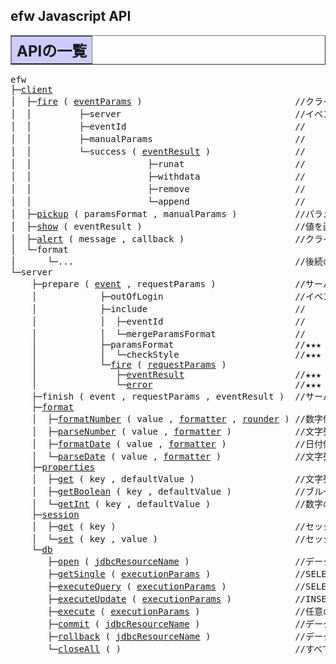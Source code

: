<H2>efw Javascript API</H2>
	
<TABLE BORDER="1" WIDTH="100%" CELLPADDING="3" CELLSPACING="0" SUMMARY="">
	<TR BGCOLOR="#CCCCFF" CLASS="TableHeadingColor">
		<TH ALIGN="left" COLSPAN="1"><FONT SIZE="+2"><B>APIの一覧</B></FONT></TH>
	</TR>
</TABLE>

<pre>efw
├─<a href="api_list/efw.client.md">client</a>
│  ├─<a href="api_list/efw.client.md#fire">fire</a> ( <a href="#efw.eventParams">eventParams</a> )                             //クライアントからサーバイベントを実行する関数
│  │         ├─server                                 //イベントパラメータの サーバURL
│  │         ├─eventId                                //                   イベントId
│  │         ├─manualParams                           //                   手動パラメータ
│  │         └─success ( <a href="#efw.event.fire.eventResult">eventResult</a> )                //                   成功コールバック関数
│  │                      ├─runat                     //                   イベント実行結果の 表示場所
│  │                      ├─withdata                  //                                     表示データ
│  │                      ├─remove                    //                                     削除内容
│  │                      └─append                    //                                     htmlマスク
│  ├─<a href="api_list/efw.client.md#pickup">pickup</a> ( paramsFormat , manualParams )           //パラメータ値を取得する関数（fire関数機能の一部分）
│  ├─<a href="api_list/efw.client.md#show">show</a> ( eventResult )                             //値を画面に表示する関数（fire関数機能の一部分）
│  ├─<a href="api_list/efw.client.md#alert">alert</a> ( message , callback )                     //クライアントでアラートメッセージを表示する関数
│  └─format
│      └─...                                          //後続のefw.server.formatとほぼ同じ機能、その説明をご参照。
└─server
    ├─prepare ( <a href="#efw.event">event</a> , requestParams )               //サーバイベントの準備処理関数、サーバ処理カスタマイズ用
    │            ├─outOfLogin                         //イベントの ログインチェック不要フラグ
    │            ├─include                            //          サブイベントを取り込むためのインクルード
    │            │  ├─eventId                         //          サブイベントId
    │            │  └─mergeParamsFormat               //          サブとメインのパラメータフォーマットをマージするフラグ
    │            ├─paramsFormat                       //★★★
    │            │  └─checkStyle                      //★★★
    │            └─<a href="#efw.event.fire">fire</a> ( <a href="#efw.event.fire.requestParams">requestParams</a> )                              //★★★
    │               ├─<a href="#efw.event.fire.eventResult">eventResult</a>                     //★★★
    │               └─<a href="#efw.event.fire.error">error</a>                           //★★★
    ├─finish ( event , requestParams , eventResult )  //サーバイベントの後処理関数、サーバ処理カスタマイズ用
    ├─<a href="api_list/efw.server.format.md">format</a>
    │  ├─<a href="api_list/efw.server.format.md#formatNumber">formatNumber</a> ( value , <a href="api_list/efw.server.format.md#formatter">formatter</a> , <a href="api_list/efw.server.format.md#rounder">rounder</a> ) //数字値を指定フォーマットにより文字列に変換する関数
    │  ├─<a href="api_list/efw.server.format.md#parseNumber">parseNumber</a> ( value , <a href="api_list/efw.server.format.md#formatter">formatter</a> )            //文字列値を指定フォーマットにより数字に変換する関数
    │  ├─<a href="api_list/efw.server.format.md#formatDate">formatDate</a> ( value , <a href="api_list/efw.server.format.md#formatter">formatter</a> )             //日付値を指定フォーマットにより文字列に変換する関数
    │  └─<a href="api_list/efw.server.format.md#parseDate">parseDate</a> ( value , <a href="api_list/efw.server.format.md#formatter">formatter</a> )              //文字列値を指定フォーマットにより日付に変換する関数
    ├─<a href="api_list/efw.server.properties.md">properties</a>
    │  ├─<a href="api_list/efw.server.properties.md#get">get</a> ( key , defaultValue )                   //文字列のプロパティを取得する関数
    │  ├─<a href="api_list/efw.server.properties.md#getBoolean">getBoolean</a> ( key , defaultValue )            //ブルーのプロパティを取得する関数
    │  └─<a href="api_list/efw.server.properties.md#getInt">getInt</a> ( key , defaultValue )                //数字のプロパティを取得する関数
    ├─<a href="api_list/efw.server.session.md">session</a>
    │  ├─<a href="api_list/efw.server.session.md#get">get</a> ( key )                                  //セッションから情報を取得する関数
    │  └─<a href="api_list/efw.server.session.md#set">set</a> ( key , value )                          //セッションに情報を格納する関数
    └─<a href="api_list/efw.server.db.md">db</a>
       ├─<a href="api_list/efw.server.db.md#open">open</a> ( <a href="api_list/efw.server.db.md#jdbcResourceName">jdbcResourceName</a> )                    //データベース接続を開く関数
       ├─<a href="api_list/efw.server.db.md#getSingle">getSingle</a> ( <a href="api_list/efw.server.db.md#executionParams">executionParams</a> )                //SELECT文を実行して１つ目のデータを戻す関数
       ├─<a href="api_list/efw.server.db.md#executeQuery">executeQuery</a> ( <a href="api_list/efw.server.db.md#executionParams">executionParams</a> )             //SELECT文を実行する関数
       ├─<a href="api_list/efw.server.db.md#executeUpdate">executeUpdate</a> ( <a href="api_list/efw.server.db.md#executionParams">executionParams</a> )            //INSERT文、UPDATE文、DELETE文を実行する関数
       ├─<a href="api_list/efw.server.db.md#execute">execute</a> ( <a href="api_list/efw.server.db.md#jdbcResourceName">executionParams</a> )                  //任意のSQL文を実行する関数
       ├─<a href="api_list/efw.server.db.md#commit">commit</a> ( <a href="api_list/efw.server.db.md#jdbcResourceName">jdbcResourceName</a> )                  //データベースへの更新を有効とする関数
       ├─<a href="api_list/efw.server.db.md#rollback">rollback</a> ( <a href="api_list/efw.server.db.md#jdbcResourceName">jdbcResourceName</a> )                //データベースへの更新を無効とする関数
       └─<a href="api_list/efw.server.db.md#closeAll">closeAll</a> ( )                                 //すべてのデータベース接続をコミットして閉じる関数

</pre>